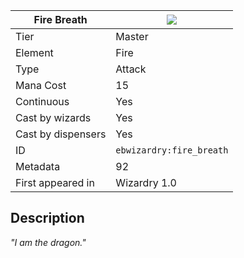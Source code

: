 | Fire Breath |![](https://github.com/Electroblob77/Wizardry/blob/1.12.2/src/main/resources/assets/ebwizardry/textures/spells/ebwizardry:fire_breath.png)|
|---|---|
| Tier | Master |
| Element | Fire |
| Type | Attack |
| Mana Cost | 15 |
| Continuous | Yes |
| Cast by wizards | Yes |
| Cast by dispensers | Yes |
| ID | `ebwizardry:fire_breath` |
| Metadata | 92 |
| First appeared in | Wizardry 1.0 |
## Description
_"I am the dragon."_